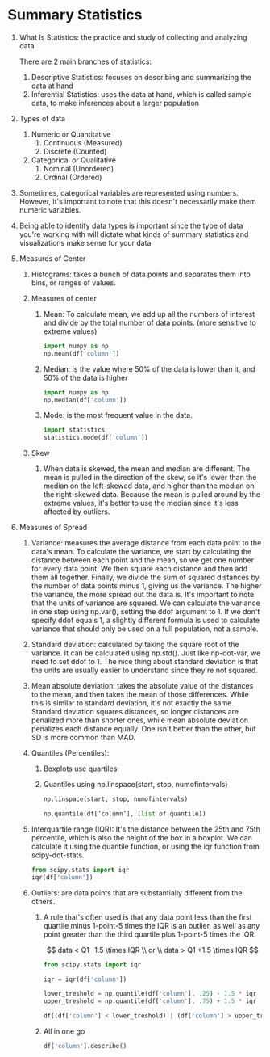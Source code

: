 # Summary Statistics

1. What Is Statistics: the practice and study of collecting and analyzing data
    
    There are 2 main branches of statistics:
    
    1. Descriptive Statistics: focuses on describing and summarizing the data at hand
    2. Inferential Statistics: uses the data at hand, which is called sample data, to make inferences about a larger population
2. Types of data
    1. Numeric or Quantitative
        1. Continuous (Measured)
        2. Discrete (Counted)
    2. Categorical or Qualitative
        1. Nominal (Unordered)
        2. Ordinal (Ordered)
3. Sometimes, categorical variables are represented using numbers. However, it's important to note that this doesn't necessarily make them numeric variables.
4. Being able to identify data types is important since the type of data you're working with will dictate what kinds of summary statistics and visualizations make sense for your data
5. Measures of Center
    1. Histograms: takes a bunch of data points and separates them into bins, or ranges of values.
    2. Measures of center
        1. Mean: To calculate mean, we add up all the numbers of interest and divide by the total number of data points. (more sensitive to extreme values)
            
            ```python
            import numpy as np
            np.mean(df['column'])
            ```
            
        2. Median: is the value where 50% of the data is lower than it, and 50% of the data is higher
            
            ```python
            import numpy as np
            np.median(df['column'])
            ```
            
        3. Mode: is the most frequent value in the data.
            
            ```python
            import statistics
            statistics.mode(df['column'])
            ```
            
    3. Skew
        1. When data is skewed, the mean and median are different. The mean is pulled in the direction of the skew, so it's lower than the median on the left-skewed data, and higher than the median on the right-skewed data. Because the mean is pulled around by the extreme values, it's better to use the median since it's less affected by outliers.
6. Measures of Spread
    1. Variance: measures the average distance from each data point to the data's mean. To calculate the variance, we start by calculating the distance between each point and the mean, so we get one number for every data point. We then square each distance and then add them all together. Finally, we divide the sum of squared distances by the number of data points minus 1, giving us the variance. The higher the variance, the more spread out the data is. It's important to note that the units of variance are squared. We can calculate the variance in one step using np.var(), setting the ddof argument to 1. If we don't specify ddof equals 1, a slightly different formula is used to calculate variance that should only be used on a full population, not a sample.
    2. Standard deviation: calculated by taking the square root of the variance. It can be calculated using np.std(). Just like np-dot-var, we need to set ddof to 1. The nice thing about standard deviation is that the units are usually easier to understand since they're not squared.
    3. Mean absolute deviation: takes the absolute value of the distances to the mean, and then takes the mean of those differences. While this is similar to standard deviation, it's not exactly the same. Standard deviation squares distances, so longer distances are penalized more than shorter ones, while mean absolute deviation penalizes each distance equally. One isn't better than the other, but SD is more common than MAD.
    4. Quantiles (Percentiles):  
        1. Boxplots use quartiles
        2. Quantiles using np.linspace(start, stop, numofintervals)
            
            ```python
            np.linspace(start, stop, numofintervals)
            ```
            
            ```python
            np.quantile(df[’column’], [list of quantile])
            ```
            
    5. Interquartile range (IQR): It's the distance between the 25th and 75th percentile, which is also the height of the box in a boxplot. We can calculate it using the quantile function, or using the iqr function from scipy-dot-stats.
        
        ```python
        from scipy.stats import iqr
        iqr(df['column'])
        ```
        
    6. Outliers: are data points that are substantially different from the others.
        1. A rule that's often used is that any data point less than the first quartile minus 1-point-5 times the IQR is an outlier, as well as any point greater than the third quartile plus 1-point-5 times the IQR.
            
            $$
            data < Q1 -1.5 \times IQR \\ or \\ data > Q1 +1.5 \times IQR
            $$
            
            ```python
            from scipy.stats import iqr
            
            iqr = iqr(df['column'])
            
            lower_treshold = np.quantile(df['column'], .25) - 1.5 * iqr
            upper_treshold = np.quantile(df['column'], .75) + 1.5 * iqr
            
            df[(df['column'] < lower_treshold) | (df['column'] > upper_treshold)]
            ```
            
        2. All in one go
            
            ```python
            df['column'].describe()
            ```
